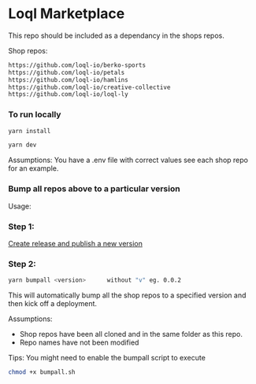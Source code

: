# Loql Marketplace

This repo should be included as a dependancy in the shops repos.

Shop repos:

```bash
https://github.com/loql-io/berko-sports
https://github.com/loql-io/petals
https://github.com/loql-io/hamlins
https://github.com/loql-io/creative-collective
https://github.com/loql-io/loql-ly
```

### To run locally
```bash
yarn install
```
```bash
yarn dev
```
Assumptions:
You have a .env file with correct values see each shop repo for an example.

### Bump all repos above to a particular version

Usage:

### Step 1:
[Create release and publish a new version](https://github.com/loql-io/marketplace/releases/new)

### Step 2:
```bash
yarn bumpall <version>      without "v" eg. 0.0.2
```

This will automatically bump all the shop repos to a specified version and then kick off a deployment.

Assumptions:
- Shop repos have been all cloned and in the same folder as this repo.
- Repo names have not been modified

Tips:
You might need to enable the bumpall script to execute
```bash
chmod +x bumpall.sh
```
